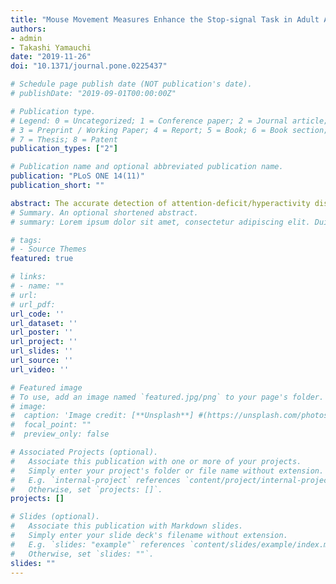 ```yaml
---
title: "Mouse Movement Measures Enhance the Stop-signal Task in Adult ADHD Assessment"
authors:
- admin
- Takashi Yamauchi
date: "2019-11-26"
doi: "10.1371/journal.pone.0225437"

# Schedule page publish date (NOT publication's date).
# publishDate: "2019-09-01T00:00:00Z"

# Publication type.
# Legend: 0 = Uncategorized; 1 = Conference paper; 2 = Journal article;
# 3 = Preprint / Working Paper; 4 = Report; 5 = Book; 6 = Book section;
# 7 = Thesis; 8 = Patent
publication_types: ["2"]

# Publication name and optional abbreviated publication name.
publication: "PLoS ONE 14(11)"
publication_short: ""

abstract: The accurate detection of attention-deficit/hyperactivity disorder (ADHD) symptoms, such as inattentiveness and behavioral disinhibition, is crucial for delivering timely assistance and treatment. ADHD is commonly diagnosed and studied with specialized questionnaires and behavioral tests such as the stop-signal task. However, in cases of late-onset or mild forms of ADHD, behavioral measures often fail to gauge the deficiencies well-highlighted by questionnaires. To improve the sensitivity of behavioral tests, we propose a novel version of the stop-signal task (SST), which integrates mouse cursor tracking. In two studies, we investigated whether introducing mouse movement measures to the stop-signal task improves associations with questionnaire-based measures, as compared to the traditional (keypress-based) version of SST. We also scrutinized the influence of different parameters of stop-signal tasks, such as the method of stop-signal delay setting or definition of response inhibition failure, on these associations. Our results show that a) SSRT has weak association with impulsivity, while mouse movement measures have strong and significant association with impulsivity; b) machine learning models trained on the mouse movement data from “known” participants using nested cross-validation procedure can accurately predict impulsivity ratings of “unknown” participants; c) mouse movement features such as maximum acceleration and maximum velocity are among the most important predictors for impulsivity; d) using preset stop-signal delays prompts behavior that is more indicative of impulsivity.
# Summary. An optional shortened abstract.
# summary: Lorem ipsum dolor sit amet, consectetur adipiscing elit. Duis posuere tellus ac convallis placerat. Proin tincidunt magna sed ex sollicitudin condimentum.

# tags:
# - Source Themes
featured: true

# links:
# - name: ""
# url: 
# url_pdf: 
url_code: ''
url_dataset: ''
url_poster: ''
url_project: ''
url_slides: ''
url_source: ''
url_video: ''

# Featured image
# To use, add an image named `featured.jpg/png` to your page's folder. 
# image:
#  caption: 'Image credit: [**Unsplash**] #(https://unsplash.com/photos/jdD8gXaTZsc)'
#  focal_point: ""
#  preview_only: false

# Associated Projects (optional).
#   Associate this publication with one or more of your projects.
#   Simply enter your project's folder or file name without extension.
#   E.g. `internal-project` references `content/project/internal-project/index.md`.
#   Otherwise, set `projects: []`.
projects: []

# Slides (optional).
#   Associate this publication with Markdown slides.
#   Simply enter your slide deck's filename without extension.
#   E.g. `slides: "example"` references `content/slides/example/index.md`.
#   Otherwise, set `slides: ""`.
slides: ""
---
```

